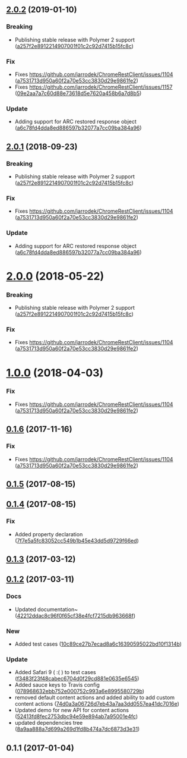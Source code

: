 <a name="2.0.2"></a>
## [2.0.2](https://github.com/advanced-rest-client/response-raw-viewer/compare/0.1.4...2.0.2) (2019-01-10)


### Breaking

* Publishing stable release with Polymer 2 support ([a257f2e8912214907001f01c2c92d7415b15fc8c](https://github.com/advanced-rest-client/response-raw-viewer/commit/a257f2e8912214907001f01c2c92d7415b15fc8c))

### Fix

* Fixes https://github.com/jarrodek/ChromeRestClient/issues/1104 ([a7531713d950a60f2a70e53cc3830d29e9861fe2](https://github.com/advanced-rest-client/response-raw-viewer/commit/a7531713d950a60f2a70e53cc3830d29e9861fe2))
* Fixes https://github.com/jarrodek/ChromeRestClient/issues/1157 ([09e2aa7a7c60d88e73618d5e7620a458b6a7d8b5](https://github.com/advanced-rest-client/response-raw-viewer/commit/09e2aa7a7c60d88e73618d5e7620a458b6a7d8b5))

### Update

* Adding support for ARC restored response object ([a6c78fd4dda8ed886597b32077a7cc09ba384a96](https://github.com/advanced-rest-client/response-raw-viewer/commit/a6c78fd4dda8ed886597b32077a7cc09ba384a96))



<a name="2.0.1"></a>
## [2.0.1](https://github.com/advanced-rest-client/response-raw-viewer/compare/0.1.4...2.0.1) (2018-09-23)


### Breaking

* Publishing stable release with Polymer 2 support ([a257f2e8912214907001f01c2c92d7415b15fc8c](https://github.com/advanced-rest-client/response-raw-viewer/commit/a257f2e8912214907001f01c2c92d7415b15fc8c))

### Fix

* Fixes https://github.com/jarrodek/ChromeRestClient/issues/1104 ([a7531713d950a60f2a70e53cc3830d29e9861fe2](https://github.com/advanced-rest-client/response-raw-viewer/commit/a7531713d950a60f2a70e53cc3830d29e9861fe2))

### Update

* Adding support for ARC restored response object ([a6c78fd4dda8ed886597b32077a7cc09ba384a96](https://github.com/advanced-rest-client/response-raw-viewer/commit/a6c78fd4dda8ed886597b32077a7cc09ba384a96))



<a name="2.0.0"></a>
# [2.0.0](https://github.com/advanced-rest-client/response-raw-viewer/compare/0.1.4...2.0.0) (2018-05-22)


### Breaking

* Publishing stable release with Polymer 2 support ([a257f2e8912214907001f01c2c92d7415b15fc8c](https://github.com/advanced-rest-client/response-raw-viewer/commit/a257f2e8912214907001f01c2c92d7415b15fc8c))

### Fix

* Fixes https://github.com/jarrodek/ChromeRestClient/issues/1104 ([a7531713d950a60f2a70e53cc3830d29e9861fe2](https://github.com/advanced-rest-client/response-raw-viewer/commit/a7531713d950a60f2a70e53cc3830d29e9861fe2))



<a name="1.0.0"></a>
# [1.0.0](https://github.com/advanced-rest-client/response-raw-viewer/compare/0.1.4...1.0.0) (2018-04-03)


### Fix

* Fixes https://github.com/jarrodek/ChromeRestClient/issues/1104 ([a7531713d950a60f2a70e53cc3830d29e9861fe2](https://github.com/advanced-rest-client/response-raw-viewer/commit/a7531713d950a60f2a70e53cc3830d29e9861fe2))



<a name="0.1.6"></a>
## [0.1.6](https://github.com/advanced-rest-client/response-raw-viewer/compare/0.1.4...0.1.6) (2017-11-16)


### Fix

* Fixes https://github.com/jarrodek/ChromeRestClient/issues/1104 ([a7531713d950a60f2a70e53cc3830d29e9861fe2](https://github.com/advanced-rest-client/response-raw-viewer/commit/a7531713d950a60f2a70e53cc3830d29e9861fe2))



<a name="0.1.5"></a>
## [0.1.5](https://github.com/advanced-rest-client/response-raw-viewer/compare/0.1.4...0.1.5) (2017-08-15)




<a name="0.1.4"></a>
## [0.1.4](https://github.com/advanced-rest-client/response-raw-viewer/compare/0.1.2...0.1.4) (2017-08-15)


### Fix

* Added  property declaration ([7f7e5a5fc83052cc549b1b45e43dd5d9729f66ed](https://github.com/advanced-rest-client/response-raw-viewer/commit/7f7e5a5fc83052cc549b1b45e43dd5d9729f66ed))



<a name="0.1.3"></a>
## [0.1.3](https://github.com/advanced-rest-client/response-raw-viewer/compare/0.1.2...v0.1.3) (2017-03-12)




<a name="0.1.2"></a>
## [0.1.2](https://github.com/advanced-rest-client/response-raw-viewer/compare/0.1.1...v0.1.2) (2017-03-11)


### Docs

* Updated documentation~ ([42212ddac8c96f0f65cf38e4fcf7215db963668f](https://github.com/advanced-rest-client/response-raw-viewer/commit/42212ddac8c96f0f65cf38e4fcf7215db963668f))

### New

* Added test cases ([10c89ce27b7ecad8a6c16390595022bd10f1314b](https://github.com/advanced-rest-client/response-raw-viewer/commit/10c89ce27b7ecad8a6c16390595022bd10f1314b))

### Update

* Added Safari 9 ( :( ) to test cases ([f3483f23f48cabec6704d0f29cd881e0635e6545](https://github.com/advanced-rest-client/response-raw-viewer/commit/f3483f23f48cabec6704d0f29cd881e0635e6545))
* Added sauce keys to Travis config ([078968632ebb752e000752c993a6e8995580729b](https://github.com/advanced-rest-client/response-raw-viewer/commit/078968632ebb752e000752c993a6e8995580729b))
* removed default content actions and added ability to add custom content actions ([74d0a3a06726d7eb43a7aa3dd0557ea41dc7016e](https://github.com/advanced-rest-client/response-raw-viewer/commit/74d0a3a06726d7eb43a7aa3dd0557ea41dc7016e))
* Updated demo for new API for content actions ([52413fd8fec2753dbc94e59e894ab7a95001e4fc](https://github.com/advanced-rest-client/response-raw-viewer/commit/52413fd8fec2753dbc94e59e894ab7a95001e4fc))
* updated dependencies tree ([8a9aa888a7d699a269d1fd8b474a7dc6873d3e31](https://github.com/advanced-rest-client/response-raw-viewer/commit/8a9aa888a7d699a269d1fd8b474a7dc6873d3e31))



<a name="0.1.1"></a>
## 0.1.1 (2017-01-04)





